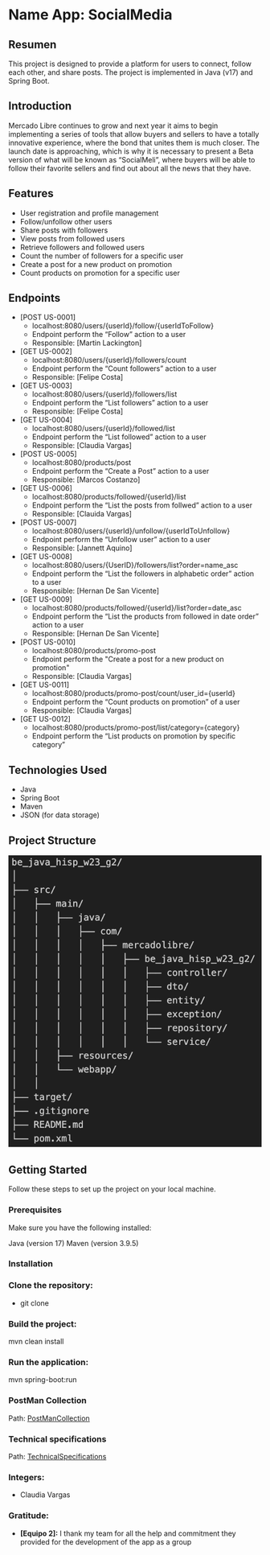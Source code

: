 # Name App: SocialMedia

## Resumen

This project is designed to provide a platform for users to connect, follow each other, and share posts. The project is implemented in Java (v17) and Spring Boot.

## Introduction
Mercado Libre continues to grow and next year it aims to begin implementing a series of tools that allow buyers and sellers to have a totally innovative experience, where the bond that unites them is much closer.
The launch date is approaching, which is why it is necessary to present a Beta version of what will be known as “SocialMeli”, where buyers will be able to follow their favorite sellers and find out about all the news that they have.

## Features
- User registration and profile management
- Follow/unfollow other users
- Share posts with followers
- View posts from followed users
- Retrieve followers and followed users
- Count the number of followers for a specific user
- Create a post for a new product on promotion
- Count products on promotion for a specific user

## Endpoints
- [POST US-0001]
  - localhost:8080/users/{userId}/follow/{userIdToFollow}
  - Endpoint perform the “Follow” action to a user
  - Responsible: [Martin Lackington]
- [GET US-0002]
  - localhost:8080/users/{userId}/followers/count
  - Endpoint perform the “Count followers” action to a user
  - Responsible: [Felipe Costa]
- [GET US-0003]
  - localhost:8080/users/{userId}/followers/list
  - Endpoint perform the “List followers” action to a user
  - Responsible: [Felipe Costa]
- [GET US-0004]
  - localhost:8080/users/{userId}/followed/list
  - Endpoint perform the “List followed” action to a user
  - Responsible: [Claudia Vargas]
- [POST US-0005]
  - localhost:8080/products/post
  - Endpoint perform the “Create a Post” action to a user
  - Responsible: [Marcos Costanzo]
- [GET US-0006]
  - localhost:8080/products/followed/{userId}/list
  - Endpoint perform the “List the posts from follwed” action to a user
  - Responsible: [Clauida Vargas]
- [POST US-0007]
  - localhost:8080/users/{userId}/unfollow/{userIdToUnfollow}
  - Endpoint perform the “Unfollow user” action to a user
  - Responsible: [Jannett Aquino]
- [GET US-0008]
  - localhost:8080/users/{UserID}/followers/list?order=name_asc
  - Endpoint perform the “List the followers in alphabetic order” action to a user
  - Responsible: [Hernan De San Vicente]
- [GET US-0009]
  - localhost:8080/products/followed/{userId}/list?order=date_asc
  - Endpoint perform the “List the products from followed in date order” action to a user
  - Responsible: [Hernan De San Vicente]
- [POST US-0010]
  - localhost:8080/products/promo-post
  - Endpoint perform the "Create a post for a new product on promotion"
  - Responsible: [Claudia Vargas]
- [GET US-0011]
  - localhost:8080/products/promo-post/count/user_id={userId}
  - Endpoint perform the “Count products on promotion” of a user
  - Responsible: [Claudia Vargas]
- [GET US-0012]
  - localhost:8080/products/promo-post/list/category={category}
  - Endpoint perform the “List products on promotion by specific category”

## Technologies Used
- Java
- Spring Boot
- Maven
- JSON (for data storage)

## Project Structure
![Project Structure](src/main/resources/images/project-structure.png)

## Getting Started
Follow these steps to set up the project on your local machine.

### Prerequisites
Make sure you have the following installed:

Java (version 17)
Maven (version 3.9.5)

### Installation

### Clone the repository:
- git clone

### Build the project:
mvn clean install

### Run the application:
mvn spring-boot:run

### PostMan Collection
Path: [PostManCollection](src/main/resources/Sprint%201.postman_collection.json)

### Technical specifications
Path: [TechnicalSpecifications](src/main/resources/Esp.ReqTecnicosFuncionalesSprint1.docx.pdf)

### Integers:
- Claudia Vargas

### Gratitude:

- **[Equipo 2]:** I thank my team for all the help and commitment they provided for the development of the app as a group

